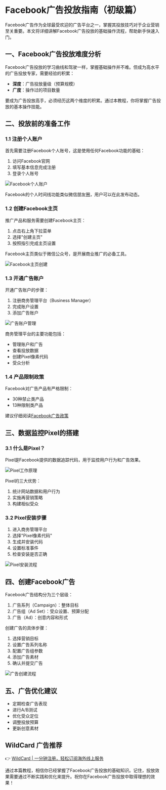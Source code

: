 # Facebook广告投放指南（初级篇）

Facebook广告作为全球最受欢迎的广告平台之一，掌握其投放技巧对于企业营销至关重要。本文将详细讲解Facebook广告投放的基础操作流程，帮助新手快速入门。

## 一、Facebook广告投放难度分析

Facebook广告投放的学习曲线和驾驶一样，掌握基础操作并不难。但成为高水平的广告投放专家，需要经验的积累：

- **深度**：广告投放量级（预算规模）
- **广度**：操作过的项目数量

要成为广告投放高手，必须经历这两个维度的积累。通过本教程，你将掌握广告投放的基本操作技能。

## 二、投放前的准备工作

### 1.1 注册个人账户

首先需要注册Facebook个人账号，这是使用任何Facebook功能的基础：

1. 访问Facebook官网
2. 填写基本信息完成注册
3. 登录个人账号

![Facebook个人账户](https://bbtdd.com/img/27476773530373.webp)

Facebook的个人时间线功能类似微信朋友圈，用户可以在此发布动态。

### 1.2 创建Facebook主页

推广产品和服务需要创建Facebook主页：

1. 点击右上角下拉菜单
2. 选择"创建主页"
3. 按照指引完成主页设置

Facebook主页类似于微信公众号，是开展商业推广的必备工具。

![Facebook主页创建](https://bbtdd.com/img/2949244757.webp)

### 1.3 开通广告账户

开通广告账户的步骤：

1. 注册商务管理平台（Business Manager）
2. 完成账户设置
3. 添加广告账户

![广告账户管理](https://bbtdd.com/img/527025253843.webp)

商务管理平台的主要功能包括：
- 管理账户和广告
- 查看投放数据
- 创建Pixel像素代码
- 受众分析

### 1.4 产品限制政策

Facebook对广告产品有严格限制：

- 30种禁止类产品
- 13种限制类产品

建议仔细阅读[Facebook广告政策](https://www.facebook.com/policies/ads)

## 三、数据监控Pixel的搭建

### 3.1 什么是Pixel？

Pixel是Facebook提供的数据追踪代码，用于监控用户行为和广告效果。

![Pixel工作原理](https://bbtdd.com/img/12249424.webp)

Pixel的三大优势：
1. 统计网站数据和用户行为
2. 实施再营销策略
3. 构建相似受众

### 3.2 Pixel安装步骤

1. 进入商务管理平台
2. 选择"Pixel像素代码"
3. 生成并安装代码
4. 设置标准事件
5. 检查安装是否正确

![Pixel安装流程](https://bbtdd.com/img/574900611214295.webp)

## 四、创建Facebook广告

Facebook广告结构分为三个层级：

1. 广告系列（Campaign）：整体目标
2. 广告组（Ad Set）：受众设置、预算分配
3. 广告（Ad）：创意内容和形式

创建广告的具体步骤：

1. 选择营销目标
2. 设置广告系列名称
3. 配置广告组参数
4. 添加广告素材
5. 确认并提交广告

![广告创建流程](https://bbtdd.com/img/4939642243671569.webp)

## 五、广告优化建议

- 定期检查广告表现
- 进行A/B测试
- 优化受众定位
- 调整投放预算
- 更新创意素材

## WildCard 广告推荐

👉 [WildCard | 一分钟注册，轻松订阅海外线上服务](https://bbtdd.com/WildCard)

通过本篇教程，相信你已经掌握了Facebook广告投放的基础知识。记住，投放效果需要通过不断实践和优化来提升。祝你在Facebook广告投放中取得理想的效果！